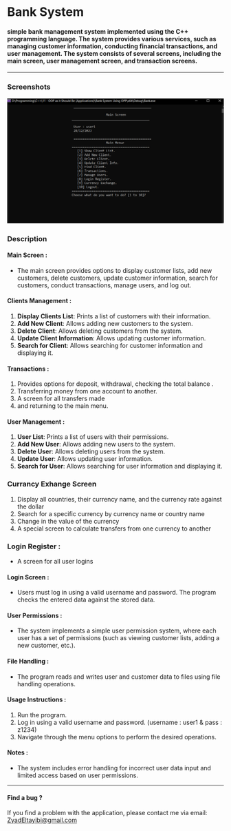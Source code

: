 # Bank System

#### simple bank management system implemented using the C++ programming language. The system provides various services, such as managing customer information, conducting financial transactions, and user management. The system consists of several screens, including the main screen, user management screen, and transaction screens.
<hr>

### Screenshots
<div>
<img src = "Debug/Screenshot 2023-12-28 112030.png" width = "600">
</div>

### Description

#### Main Screen :
- The main screen provides options to display customer lists, add new customers, delete customers, update customer information, search for customers, conduct transactions, manage users, and log out.

#### Clients Management :
1. **Display Clients List**: Prints a list of customers with their information.
2. **Add New Client**: Allows adding new customers to the system.
3. **Delete Client**: Allows deleting customers from the system.
4. **Update Client Information**: Allows updating customer information.
5. **Search for Client**: Allows searching for customer information and displaying it.

#### Transactions :

1. Provides options for deposit, withdrawal, checking the total balance .
2. Transferring money from one account to another.
3.  A screen for all transfers made
4.  and returning to the main menu.

#### User Management :

1. **User List**: Prints a list of users with their permissions.
2. **Add New User**: Allows adding new users to the system.
3. **Delete User**: Allows deleting users from the system.
4. **Update User**: Allows updating user information.
5. **Search for User**: Allows searching for user information and displaying it.

###  Currancy Exhange Screen
1. Display all countries, their currency name, and the currency rate against the dollar
2. Search for a specific currency by currency name or country name
3. Change in the value of the currency
4. A special screen to calculate transfers from one currency to another

### Login Register : 
- A screen for all user logins

#### Login Screen :

- Users must log in using a valid username and password. The program checks the entered data against the stored data.

#### User Permissions :

- The system implements a simple user permission system, where each user has a set of permissions (such as viewing customer lists, adding a new customer, etc.).

#### File Handling :

- The program reads and writes user and customer data to files using file handling operations.

#### Usage Instructions :

1. Run the program.
2. Log in using a valid username and password. (username : user1 & pass : z1234)
3. Navigate through the menu options to perform the desired operations.

#### Notes :

- The system includes error handling for incorrect user data input and limited access based on user permissions.
  
<hr>

#### Find a bug ?
If you find a problem with the application, please contact me via email:
[ZyadEltayibi@gmail.com](ZyadEltayibi@gmail.com)
